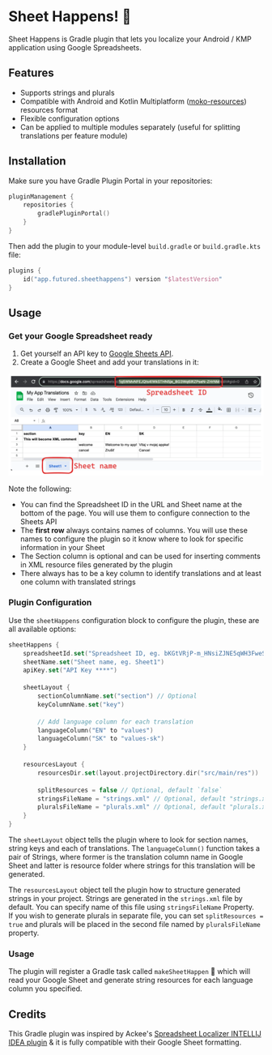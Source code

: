 # Sheet Happens! 🦄

Sheet Happens is Gradle plugin that lets you localize your Android / KMP application using Google Spreadsheets.

## Features

- Supports strings and plurals
- Compatible with Android and Kotlin Multiplatform ([moko-resources](https://github.com/icerockdev/moko-resources))
  resources format
- Flexible configuration options
- Can be applied to multiple modules separately (useful for splitting translations per feature module)

## Installation

Make sure you have Gradle Plugin Portal in your repositories:

```kotlin
pluginManagement {
    repositories {
        gradlePluginPortal()
    }
}
```

Then add the plugin to your module-level `build.gradle` or `build.gradle.kts` file:

```kotlin
plugins {
    id("app.futured.sheethappens") version "$latestVersion"
}
```

## Usage

### Get your Google Spreadsheet ready

1. Get yourself an API key to [Google Sheets API](https://developers.google.com/sheets/api/guides/concepts).
2. Create a Google Sheet and add your translations in it:

![](docs/images/spreadsheet-identification.png)

Note the following:

- You can find the Spreadsheet ID in the URL and Sheet name at the bottom of the page. You will use them to configure
  connection to the Sheets API
- The __first row__ always contains names of columns. You will use these names to configure the plugin so it know where
  to look for specific information in your Sheet
- The Section column is optional and can be used for inserting comments in XML resource files generated by the plugin
- There always has to be a key column to identify translations and at least one column with translated strings

### Plugin Configuration

Use the `sheetHappens` configuration block to configure the plugin, these are all available options:

```kotlin
sheetHappens {
    spreadsheetId.set("Spreadsheet ID, eg. bKGtVRjP-m_HNsiZJNE5qWH3FweSNlRQv4tsM1WkF65J7ZgqB_WWqN")
    sheetName.set("Sheet name, eg. Sheet1")
    apiKey.set("API Key ****")

    sheetLayout {
        sectionColumnName.set("section") // Optional
        keyColumnName.set("key")

        // Add language column for each translation
        languageColumn("EN" to "values")
        languageColumn("SK" to "values-sk")
    }

    resourcesLayout {
        resourcesDir.set(layout.projectDirectory.dir("src/main/res"))

        splitResources = false // Optional, default `false`
        stringsFileName = "strings.xml" // Optional, default "strings.xml" 
        pluralsFileName = "plurals.xml" // Optional, default "plurals.xml"
    }
}
```

The `sheetLayout` object tells the plugin where to look for section names, string keys and each of translations.
The `languageColumn()` function takes a pair of Strings, where former is the translation column name in Google Sheet and
latter is resource folder where strings for this translation will be generated.

The `resourcesLayout` object tell the plugin how to structure generated strings in your project.
Strings are generated in the `strings.xml` file by default. You can specify name of this file using `stringsFileName`
Property.   
If you wish to generate plurals in separate file, you can set `splitResources = true` and plurals will be placed in the
second file named by `pluralsFileName` property.

### Usage

The plugin will register a Gradle task called `makeSheetHappen` 🌈 which will read your Google Sheet and generate string
resources for each language column you specified.

## Credits

This Gradle plugin was inspired by
Ackee's [Spreadsheet Localizer INTELLIJ IDEA plugin](https://github.com/AckeeCZ/Spreadsheet-Localizer-Plugin) & it is
fully compatible with their Google Sheet formatting. 